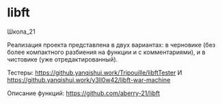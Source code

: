 # libft

Школа_21

Реализация проекта представлена в двух вариантах: в черновике (без более компактного разбиения на функции и с комментариями), и в чистовике (уже отредактированный).

Тестеры:
https://github.yanqishui.work/Tripouille/libftTester И https://github.yanqishui.work/y3ll0w42/libft-war-machine

Описание функций: 
https://github.com/aberry-21/libft
